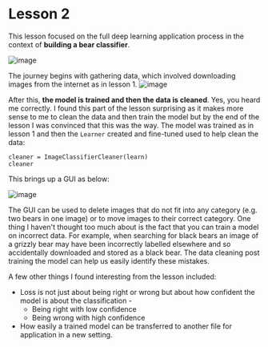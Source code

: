# Lesson 2
This lesson focused on the full deep learning application process in the context of **building a bear classifier**.

![image](https://github.com/bridgetcasey1/bridgetcasey1.github.io/assets/113487655/5bb1662c-f2d9-4451-aabc-598963f4b20b)

The journey begins with gathering data, which involved downloading images from the internet as in lesson 1. 
![image](https://github.com/bridgetcasey1/bridgetcasey1.github.io/assets/113487655/75088cc2-9d91-4295-9780-ab2c5d96a9f4)

After this, **the model is trained and then the data is cleaned**. Yes, you heard me correctly. I found this part of the lesson surprising as it makes more sense to me to clean the data and then train the model but by the end of the lesson I was convinced that this was the way. The model was trained as in lesson 1 and then the ```Learner``` created and fine-tuned used to help clean the data:

```
cleaner = ImageClassifierCleaner(learn)
cleaner
```
This brings up a GUI as below:

![image](https://github.com/bridgetcasey1/bridgetcasey1.github.io/assets/113487655/82a7356a-67e3-4b72-9080-cb3ba0c9ab67)

The GUI can be used to delete images that do not fit into any category (e.g. two bears in one image) or to move images to their correct category. One thing I haven't thought too much about is the fact that you can train a model on incorrect data. For example, when searching for black bears an image of a grizzly bear may have been incorrectly labelled elsewhere and so accidentally downloaded and stored as a black bear. The data cleaning post training the model can help us easily identify these mistakes. 

A few other things I found interesting from the lesson included:
- Loss is not just about being right or wrong but about how confident the model is about the classification - 
  - Being right with low confidence
  - Being wrong with high confidence
- How easily a trained model can be transferred to another file for application in a new setting.
